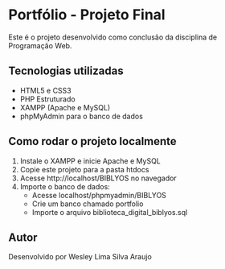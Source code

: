 # Portfólio - Projeto Final

Este é o projeto desenvolvido como conclusão da disciplina de Programação Web.

## Tecnologias utilizadas

- HTML5 e CSS3
- PHP Estruturado
- XAMPP (Apache e MySQL)
- phpMyAdmin para o banco de dados

## Como rodar o projeto localmente

1. Instale o XAMPP e inicie Apache e MySQL
2. Copie este projeto para a pasta htdocs
3. Acesse http://localhost/BIBLYOS no navegador
4. Importe o banco de dados:
   - Acesse localhost/phpmyadmin/BIBLYOS
   - Crie um banco chamado portfolio
   - Importe o arquivo biblioteca_digital_biblyos.sql

## Autor

Desenvolvido por Wesley Lima Silva Araujo
